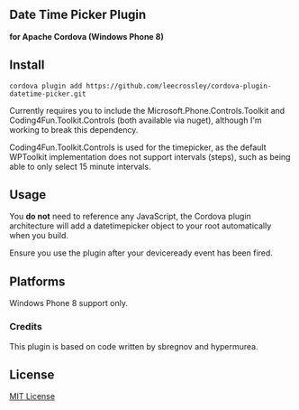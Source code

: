 ## Date Time Picker Plugin

**for Apache Cordova (Windows Phone 8)**

## Install

```
cordova plugin add https://github.com/leecrossley/cordova-plugin-datetime-picker.git
```

Currently requires you to include the Microsoft.Phone.Controls.Toolkit and Coding4Fun.Toolkit.Controls (both available via nuget), although I'm working to break this dependency.

Coding4Fun.Toolkit.Controls is used for the timepicker, as the default WPToolkit implementation does not support intervals (steps), such as being able to only select 15 minute intervals.

## Usage

You **do not** need to reference any JavaScript, the Cordova plugin architecture will add a datetimepicker object to your root automatically when you build.

Ensure you use the plugin after your deviceready event has been fired.

## Platforms

Windows Phone 8 support only.

### Credits

This plugin is based on code written by sbregnov and hypermurea.

## License

[MIT License](http://ilee.mit-license.org)